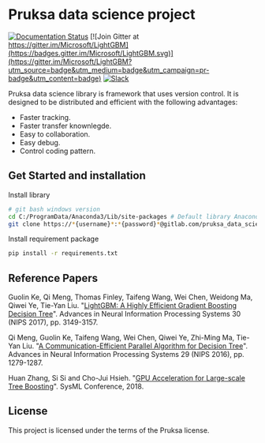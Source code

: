Pruksa data science project
=========================================
[![Documentation Status](https://readthedocs.org/projects/lightgbm/badge/?version=latest)](https://lightgbm.readthedocs.io/)
[![Join Gitter at https://gitter.im/Microsoft/LightGBM](https://badges.gitter.im/Microsoft/LightGBM.svg)](https://gitter.im/Microsoft/LightGBM?utm_source=badge&utm_medium=badge&utm_campaign=pr-badge&utm_content=badge)
[![Slack](https://lightgbm-slack-autojoin.herokuapp.com/badge.svg)](https://lightgbm-slack-autojoin.herokuapp.com)

Pruksa data science library is framework that uses version control. It is designed to be distributed and efficient with the following advantages:

- Faster tracking.
- Faster transfer knownlegde.
- Easy to collaboration.
- Easy debug.
- Control coding pattern.

Get Started and installation
-----------------------------
Install library 
```sh
# git bash windows version
cd C:/ProgramData/Anaconda3/Lib/site-packages # Default library Anaconda3
git clone https://*{username}*:*{password}*@gitlab.com/pruksa_data_science/pruksa_data_science.git # * ใส่ของตัวเองครับ
```
Install requirement package
```sh
pip install -r requirements.txt
```


Reference Papers
----------------

Guolin Ke, Qi Meng, Thomas Finley, Taifeng Wang, Wei Chen, Weidong Ma, Qiwei Ye, Tie-Yan Liu. "[LightGBM: A Highly Efficient Gradient Boosting Decision Tree](https://papers.nips.cc/paper/6907-lightgbm-a-highly-efficient-gradient-boosting-decision-tree)". Advances in Neural Information Processing Systems 30 (NIPS 2017), pp. 3149-3157.

Qi Meng, Guolin Ke, Taifeng Wang, Wei Chen, Qiwei Ye, Zhi-Ming Ma, Tie-Yan Liu. "[A Communication-Efficient Parallel Algorithm for Decision Tree](http://papers.nips.cc/paper/6380-a-communication-efficient-parallel-algorithm-for-decision-tree)". Advances in Neural Information Processing Systems 29 (NIPS 2016), pp. 1279-1287.

Huan Zhang, Si Si and Cho-Jui Hsieh. "[GPU Acceleration for Large-scale Tree Boosting](https://arxiv.org/abs/1706.08359)". SysML Conference, 2018.


License
-------

This project is licensed under the terms of the Pruksa license. 